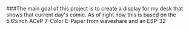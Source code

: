 ###The main goal of this project is to create a display for my desk that shows that current day's comic. As of right now this is based on the 5.65inch ACeP 7-Color E-Paper from waveshare and an ESP-32 